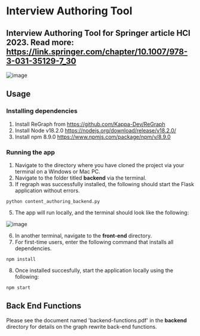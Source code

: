 # Interview Authoring Tool
## Interview Authoring Tool for Springer article HCI 2023. Read more: https://link.springer.com/chapter/10.1007/978-3-031-35129-7_30 

![image](https://user-images.githubusercontent.com/16523534/222416147-54c273ed-aaed-43aa-863b-b119b3fcea07.png)

## Usage 

### Installing dependencies 

1. Install ReGraph from https://github.com/Kappa-Dev/ReGraph
2. Install Node v18.2.0 https://nodejs.org/download/release/v18.2.0/
3. Install npm 8.9.0 https://www.npmjs.com/package/npm/v/8.9.0

### Running the app

1. Navigate to the directory where you have cloned the project via your terminal on a Windows or Mac PC.
3. Navigate to the folder titled <b>backend</b> via the terminal.
4. If regraph was successfully installed, the following should start the Flask application without errors.

```
python content_authoring_backend.py
```

5. The app will run locally, and the terminal should look like the following: 

![image](https://user-images.githubusercontent.com/16523534/222415570-b26fbd62-9a5b-47bb-921a-962dff312871.png)

6. In another terminal, navigate to the <b>front-end</b> directory.
7. For first-time users, enter the following command that installs all dependencies.

```
npm install
```
8. Once installed succesfully, start the application locally using the following: 

```
npm start

```

## Back End Functions 

Please see the document named 'backend-functions.pdf' in the <b>backend</b> directory for details on the graph rewrite back-end functions. 
